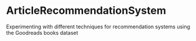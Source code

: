 # ArticleRecommendationSystem
Experimenting with different techniques for recommendation systems using the Goodreads books dataset
